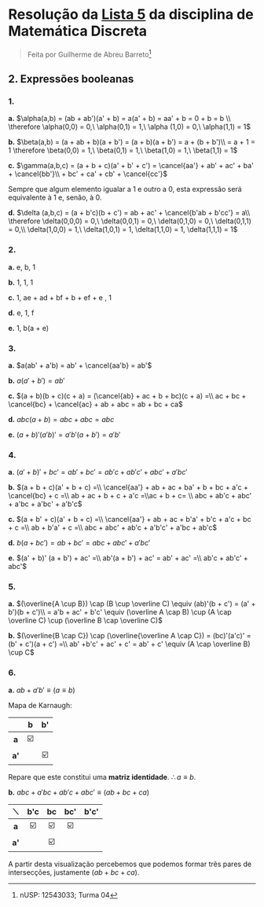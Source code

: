 # Resolução da [Lista 5](https://drive.google.com/file/d/1JX_Jk-oXc0ykWU80bwci9KUI99Dc6PRV/view?usp=drive_web&authuser=0) da disciplina de Matemática Discreta

> Feita por Guilherme de Abreu Barreto[^1]

## 2. Expressões booleanas

### 1.

**a.** $\alpha(a,b) = (ab + ab')(a' + b) = a(a' + b) = aa' + b = 0 + b = b \\ \therefore \alpha(0,0) = 0,\ \alpha(0,1) = 1,\ \alpha (1,0) = 0,\ \alpha(1,1) = 1$

**b.** $\beta(a,b) = (a + ab + b)(a + b') = (a + b)(a + b') = a + (b + b')\\ = a + 1 = 1 \therefore \beta(0,0) = 1,\ \beta(0,1) = 1,\ \beta(1,0) = 1,\ \beta(1,1) = 1$

**c.** $\gamma(a,b,c) = (a + b + c)(a' + b' + c') = \cancel{aa'} + ab' + ac' + ba' + \cancel{bb'}\\ + bc' + ca' + cb' + \cancel{cc'}$

Sempre que algum elemento igualar a 1 e outro a 0, esta expressão será equivalente à 1 e, senão, à 0.

**d.** $\delta (a,b,c) = (a + b'c)(b + c') = ab + ac' + \cancel{b'ab + b'cc'} = a\\ \therefore \delta(0,0,0) = 0,\ \delta(0,0,1) = 0,\ \delta(0,1,0) = 0,\ \delta(0,1,1) = 0,\\  \delta(1,0,0) = 1,\ \delta(1,0,1) = 1, \delta(1,1,0) = 1, \delta(1,1,1) = 1$

### 2.

**a.** e, b, 1

**b.** 1, 1, 1

**c.** 1, ae + ad + bf + b + ef + e , 1

**d.** e, 1, f

**e.** 1, b(a + e)

### 3.

**a.** $a(ab' + a'b) = ab' + \cancel{aa'b} = ab'$

**b.** $a(a' + b') = ab'$

**c.** $(a + b)(b + c)(c + a) = (\cancel{ab} + ac + b + bc)(c + a) =\\ ac + bc + \cancel{bc} + \cancel{ac} + ab + abc = ab + bc + ca$

**d.** $abc(a + b) = abc + abc = abc$

**e.** $(a + b)'(a'b)' = a'b'(a + b') = a'b'$

### 4.

**a.** $(a' + b)' + bc' = ab' + bc' = ab'c + ab'c' + abc' + a'bc'$

**b.** $(a + b + c)(a' + b + c) =\\ \cancel{aa'} + ab + ac + ba' + b + bc + a'c + \cancel{bc} + c =\\  ab + ac + b + c + a'c =\\ac + b + c= \\ abc + ab'c + abc' + a'bc + a'bc' + a'b'c$

**c.** $(a + b' + c)(a' + b + c) =\\ \cancel{aa'} + ab + ac + b'a' + b'c + a'c + bc + c =\\ ab + b'a' + c =\\ abc + abc' + ab'c + a'b'c' + a'bc + ab'c$

**d.** $b(a + bc') = ab + bc' = abc + abc' + a'bc'$

**e.** $(a' + b)' (a + b') + ac' =\\ ab'(a + b') + ac' = ab' + ac' =\\ ab'c + ab'c' + abc'$

### 5.

**a.** $(\overline{A \cup B}) \cap (B \cup \overline C) \equiv (ab)'(b + c') = (a' + b')(b + c')\\ = a'b + ac' + b'c' \equiv (\overline A \cap B) \cup (A \cap \overline C) \cup (\overline B \cap \overline C)$

**b.** $(\overline{B \cap C}) \cap (\overline{\overline A \cap C}) = (bc)'(a'c)' = (b' + c')(a + c') =\\ ab' +b'c' + ac' + c' = ab' + c' \equiv (A \cap \overline B) \cup C$

### 6.

**a.** $ab + a'b' \equiv (a \equiv b)$

Mapa de Karnaugh:

|        | b                       | b'                      |
|:------:|:-----------------------:|:-----------------------:|
| **a**  | :ballot_box_with_check: |                         |
| **a'** |                         | :ballot_box_with_check: |

Repare que este constitui uma **matriz identidade**. $\therefore a \equiv b$.

**b.** $abc + a'bc + ab'c + abc' \equiv (ab + bc + ca)$

| ⟍      | b'c                     | bc                      | bc'                     | b'c' |
|:------:|:-----------------------:|:-----------------------:|:-----------------------:|:----:|
| **a**  | :ballot_box_with_check: | :ballot_box_with_check: | :ballot_box_with_check: |      |
| **a'** |                         | :ballot_box_with_check: |                         |      |

A partir desta visualização percebemos que podemos formar três pares de intersecções, justamente $(ab + bc + ca)$.

[^1]: nUSP: 12543033; Turma 04